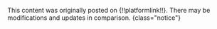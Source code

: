This content was originally posted on {!!platformlink!!}. There may be modifications and updates in comparison.
{class="notice"}

